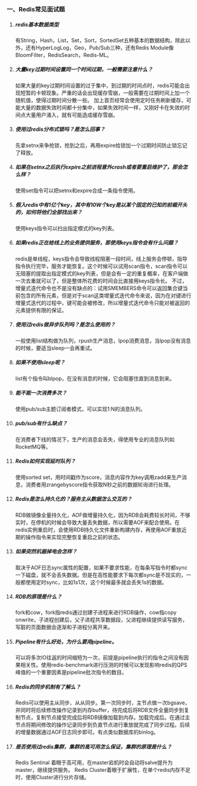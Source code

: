 ### 一、Redis常见面试题

1. ##### redis基本数据类型

    有String，Hash，List，Set，Sort，SortedSet五种基本的数据结构，除此以外，还有HyperLogLog，Geo，Pub/Sub三种，还有Redis Module像BloomFilter，RedisSearch，Redis-ML。

2. ##### 大量key过期时间设置同一个时间过期，一般需要注意什么？

    如果大量的key过期时间设置的过于集中，到过期的时间点时，redis可能会出现短暂的卡顿现象。严重的话会出现缓存雪崩，一般需要在过期时间上加一个随机值，使得过期时间分散一些。
    加上首页经常会使用定时任务刷新缓存，可能大量的数据失效时间都十分集中，如果失效时间一样，又刚好卡在失效的时间点大量用户涌入，就有可能造成缓存雪崩。

3. ##### 使用过redis分布式锁吗？是怎么回事？

     先拿setnx来争抢锁，抢到之后，再用expire给锁加一个过期时间防止锁忘记了释放。

4. ##### 如果在setnx之后执行expire之前进程意外crash或者要重启维护了，那会怎么样？

    使用set指令可以把setnx和expire合成一条指令使用。

5. ##### 假入redis中有1亿个key，其中有10W个key是以某个固定的已知的前缀开头的，如何将他们全部找出来？

    使用keys指令可以扫出指定模式的key列表。

6. ##### 如果redis正在给线上的业务提供服务，那使用keys指令会有什么问题？

     redis是单线程，keys指令会导致线程阻塞一段时间，线上服务会停顿，指导指令执行完毕，服务才能恢复。这个时候可以试用scan指令，scan指令可以无阻塞的提取出指定模式的key列表，但是会有一定的重复概率，在客户端做一次去重就可以了，但是整体所花费的时间会比直接用keys指令长。
     不过，增量式迭代命令也不是没有缺点的：试用SMEMBERS命令可以返回集合键当前包含的所有元素，但是对于scan这类增量式迭代命令来说，因为在对键进行增量式迭代的过程中，键可能会被修改，所以增量式迭代命令只能对被返回的元素提供有限的保证。

7. ##### 使用过redis做异步队列吗？是怎么使用的？

    一般使用list结构做为队列，rpush生产消息，lpop消费消息，当lpop没有消息的时候，要适当sleep一会再重试。

8. ##### 如果不使用sleep呢？

    list有个指令叫blpop，在没有消息的时候，它会阻塞住直到消息到来。

9. ##### 能不能一次消费多次？

    使用pub/sub主题订阅者模式，可以实现1:N的消息队列。

10. ##### pub/sub有什么缺点？

    在消费者下线的情况下，生产的消息会丢失，得使用专业的消息队列如RocketMQ等。

11. ##### Redis如何实现延时队列？

      使用sorted set，用时间戳作为score，消息内容作为key调用zadd来生产消息，消费者用zrangebyscore指令获取N秒之前的数据轮询进行处理。

12. ##### Redis是怎么持久化的？服务主从数据怎么交互的？

      RDB做镜像全量持久化，AOF做增量持久化，因为RDB会耗费较长时间，不够实时，在停机的时候会导致大量丢失数据，所以需要AOF来配合使用。在redis实例重启时，会使用RDB持久化文件重新构建内存，再使用AOF重放近期的操作指令来实现完整恢复重启之前的状态。

13. ##### 如果突然机器掉电会怎样？

     取决于AOF日志sync属性的配置，如果不要求性能，在每条写指令时都sync一下磁盘，就不会丢失数据。但是在高性能要求下每次都sync是不现实的，一般都使用定时sync，比如1s1次，这个时候最多就会丢失1s的数据。

14. ##### RDB的原理是什么？

      fork和cow，fork指redis通过创建子进程来进行RDB操作，cow指copy onwrite，子进程创建后，父子进程共享数据段，父进程继续提供读写服务，写脏的页面数据会逐渐和子进程分离开来。

15. ##### Pipeline有什么好处，为什么要用pipeline。

    可以将多次IO往返的时间缩短为一次，前提是pipeline执行的指令之间没有因果相关性。使用redis-benchmark进行压测的时候可以发现影响redis的QPS峰值的一个重要因素是pipeline批次指令的数目。

16. ##### Redis的同步机制有了解么？

      Redis可以使用主从同步、从从同步。第一次同步时，主节点做一次bgsave，并同时将后续修改操作记录到内存buffer，待完成后将RDB文件全量同步到复制节点，复制节点接受完成后将RDB镜像加载到内存。加载完成后。在通过主节点将期间修改的操作记录同步到负直节点进行重放就完成了同步过程。后续的增量数据通过AOF日志同步即可。有点类似数据库的binlog。

17. ##### 是否使用过redis集群，集群的高可用怎么保证，集群的原理是什么？

     Redis Sentinal 着眼于高可用，在master宕机时会自动将salve提升为master，继续提供服务。
     Redis Cluster着眼于扩展性，在单个redis内存不足时，使用Cluster进行分片存储。